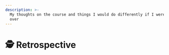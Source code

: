 ```yaml
---
description: >-
  My thoughts on the course and things I would do differently if I were to do it
  over
---
```


# 🕵 Retrospective

